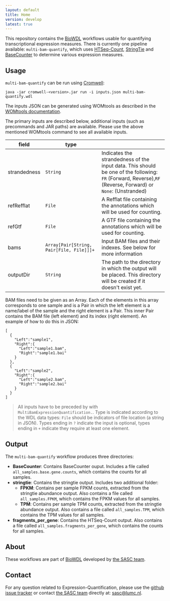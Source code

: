 ```yaml
---
layout: default
title: Home
version: develop
latest: true
---
```


This repository contains the [BioWDL](https://github.com/biowdl)
workflows usable for quantifying transcriptional expression measures.
There is currently one pipeline available: `multi-bam-quantify`,
which uses [HTSeq-Count](http://htseq.readthedocs.io/en/master/count.html),
[StringTie](https://ccb.jhu.edu/software/stringtie/) and
[BaseCounter](https://biopet.github.io/basecounter/index.html) to
determine various expression measures.

## Usage
`multi-bam-quantify` can be run using
[Cromwell](http://cromwell.readthedocs.io/en/stable/):

```
java -jar cromwell-<version>.jar run -i inputs.json multi-bam-quantify.wdl
```

The inputs JSON can be generated using WOMtools as described in the [WOMtools
documentation](http://cromwell.readthedocs.io/en/stable/WOMtool/).

The primary inputs are described below, additional inputs (such as precommands
and JAR paths) are available. Please use the above mentioned WOMtools command
to see all available inputs.

| field | type | |
|-|-|-|
| strandedness | `String` |  Indicates the strandedness of the input data. This should be one of the following: `FR` (Forward, Reverse),`RF` (Reverse, Forward) or  `None`: (Unstranded) |
| refRefflat | `File` | A Refflat file containing the annotations which will be used for counting. |
| refGtf | `File` | A GTF file containing the annotations which will be used for counting.
| bams | `Array[Pair[String, Pair[File, File]]]+` | Input BAM files and their indexes. See below for more information |
| outputDir | `String` | The path to the directory in which the output will be placed. This directory will be created if it doesn't exist yet. |

BAM files need to be given as an Array. Each of the elements in this array
corresponds to one sample and is a Pair in which the left element is a
name/label of the sample and the right element is a Pair. This inner Pair
contains the BAM file (left element) and its index (right element).
An example of how to do this in JSON:
```
[
  {
    "Left":"sample1",
    "Right":{
      "Left":"sample1.bam",
      "Right":"sample1.bai"
    }
  },
  {
    "Left":"sample2",
    "Right":{
      "Left":"sample2.bam",
      "Right":"sample2.bai"
    }
  }
]
```

>All inputs have to be preceded by with `MultiBamExpressionQuantification.`.
Type is indicated according to the WDL data types: `File` should be indicators
of file location (a string in JSON). Types ending in `?` indicate the input is
optional, types ending in `+` indicate they require at least one element.

## Output
The `multi-bam-quantify` workflow produces three directories:
- **BaseCounter**: Contains BaseCounter ouput. Includes a file called
`all_samples.base.gene.counts`, which contains the counts for all samples.
- **stringtie**: Contains the stringtie output. Includes two additional folder:
  - **FPKM**: Contains per sample FPKM counts, extracted from the stringtie
  abundance output. Also contains a file called `all_samples.FPKM`, which
  contains the FPKM values for all samples.
  - **TPM**: Contains per sample TPM counts, extracted from the stringtie
  abundance output. Also contains a file called `all_samples.TPM`, which
  contains the TPM values for all samples.
- **fragments_per_gene**: Contains the HTSeq-Count output. Also contains a file
called `all_samples.fragments_per_gene`, which contains the counts for all
samples.

## About
These workflows are part of [BioWDL](https://biowdl.github.io/)
developed by [the SASC team](http://sasc.lumc.nl/).

## Contact
<p>
  <!-- Obscure e-mail address for spammers -->
For any question related to Expression-Quantification, please use the
<a href='https://github.com/biowdl/expression-quantification/issues'>github issue tracker</a>
or contact
 <a href='http://sasc.lumc.nl/'>the SASC team</a> directly at: <a href='&#109;&#97;&#105;&#108;&#116;&#111;&#58;&#115;&#97;&#115;&#99;&#64;&#108;&#117;&#109;&#99;&#46;&#110;&#108;'>
&#115;&#97;&#115;&#99;&#64;&#108;&#117;&#109;&#99;&#46;&#110;&#108;</a>.
</p>

